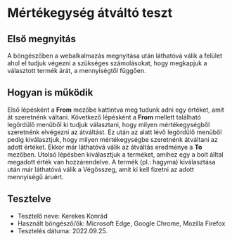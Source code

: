 # Mértékegység átváltó teszt

## Első megnyitás

A böngészőben a webalkalmazás megnyitása után láthatóvá válik a felület ahol el tudjuk végezni a szükséges számolásokat, hogy megkapjuk a választott termék árát, a mennyiségtől függően.

## Hogyan is működik

Első lépésként a **From** mezőbe kattintva meg tudunk adni egy értéket, amit át szeretnénk váltani. Következő lépésként a **From** mellett található legördülő menüből ki tudjuk választani, hogy milyen mértékegységből szeretnénk elvégezni az átváltást. Ez után az alatt lévő legördülő menüből pedig kiválasztjuk, hogy milyen mértékegységbe szeretnénk átváltani az adott értéket. Ekkor már láthatóvá válik az átváltás eredménye a **To** mezőben. Utolsó lépésben kiválasztjuk a terméket, amihez egy a bolt álltal megadott érték van hozzárendelve. A termék (pl.: hagyma) kiválasztása után már láthatóvá válik a Végösszeg, amit ki kell fizetni az adott mennyiségű áruért.

## Tesztelve
- Tesztelő neve: Kerekes Konrád
- Használt böngésző/ők: Microsoft Edge, Google Chrome, Mozilla Firefox
- Tesztelés dátuma: 2022.09.25.